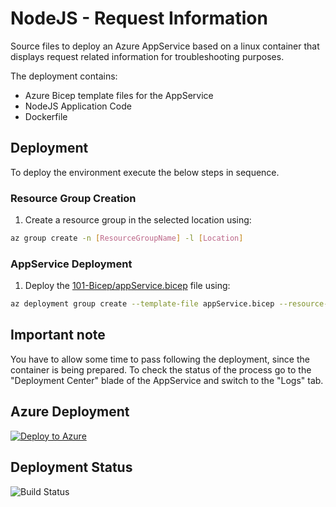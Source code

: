 # NodeJS - Request Information
Source files to deploy an Azure AppService based on a linux container that displays request related information for troubleshooting purposes.

The deployment contains:
* Azure Bicep template files for the AppService
* NodeJS Application Code
* Dockerfile

## Deployment
To deploy the environment execute the below steps in sequence.

### Resource Group Creation
1. Create a resource group in the selected location using:
```bash
az group create -n [ResourceGroupName] -l [Location]
```

### AppService Deployment
1. Deploy the [101-Bicep/appService.bicep](https://github.com/cpolydorou/WebApplicationSamples/blob/main/Nodejs%20-%20RequestInformation/101-Bicep/appService.bicep) file using:
```bash
az deployment group create --template-file appService.bicep --resource-group [ResourceGroupName] --parameters location=[Location]
```

## Important note
You have to allow some time to pass following the deployment, since the container is being prepared. To check the status of the process go to the "Deployment Center" blade of the AppService and switch to the "Logs" tab.

## Azure Deployment
[![Deploy to Azure](https://aka.ms/deploytoazurebutton)](https://portal.azure.com/#create/Microsoft.Template/uri/https%3A%2F%2Fraw.githubusercontent.com%2Fcpolydorou%2FWebApplicationSamples%2Fmain%2FNodejs%2520-%2520RequestInformation%2F101-Bicep%2FappService.json)

## Deployment Status
![Build Status](https://vsrm.dev.azure.com/christospolydorou/_apis/public/Release/badge/a8001c7b-70d1-4fd4-b4b5-ab1a8bbbc570/5/5)